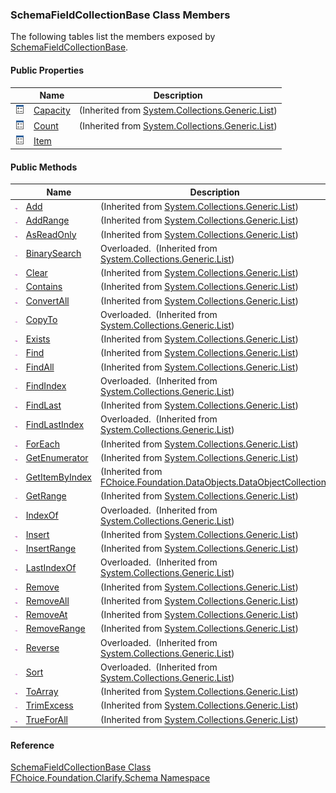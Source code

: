 ﻿### SchemaFieldCollectionBase Class Members

The following tables list the members exposed by [SchemaFieldCollectionBase](fcSDK~FChoice.Foundation.Clarify.Schema.SchemaFieldCollectionBase.md).

#### Public Properties

|   | Name | Description |
| --- | --- | --- |
| ![Public Property](dotnetimages/publicProperty.png) | [Capacity](#) | (Inherited from [System.Collections.Generic.List<SchemaFieldBase>](#)) |
| ![Public Property](dotnetimages/publicProperty.png) | [Count](#) | (Inherited from [System.Collections.Generic.List<SchemaFieldBase>](#)) |
| ![Public Property](dotnetimages/publicProperty.png) | [Item](fcSDK~FChoice.Foundation.Clarify.Schema.SchemaFieldCollectionBase~Item.md) |   |



#### Public Methods

|   | Name | Description |
| --- | --- | --- |
| ![Public Method](dotnetimages/publicMethod.png) | [Add](#) | (Inherited from [System.Collections.Generic.List<SchemaFieldBase>](#)) |
| ![Public Method](dotnetimages/publicMethod.png) | [AddRange](#) | (Inherited from [System.Collections.Generic.List<SchemaFieldBase>](#)) |
| ![Public Method](dotnetimages/publicMethod.png) | [AsReadOnly](#) | (Inherited from [System.Collections.Generic.List<SchemaFieldBase>](#)) |
| ![Public Method](dotnetimages/publicMethod.png) | [BinarySearch](#) | Overloaded.  (Inherited from [System.Collections.Generic.List<SchemaFieldBase>](#)) |
| ![Public Method](dotnetimages/publicMethod.png) | [Clear](#) | (Inherited from [System.Collections.Generic.List<SchemaFieldBase>](#)) |
| ![Public Method](dotnetimages/publicMethod.png) | [Contains](#) | (Inherited from [System.Collections.Generic.List<SchemaFieldBase>](#)) |
| ![Public Method](dotnetimages/publicMethod.png) | [ConvertAll](#) | (Inherited from [System.Collections.Generic.List<SchemaFieldBase>](#)) |
| ![Public Method](dotnetimages/publicMethod.png) | [CopyTo](#) | Overloaded.  (Inherited from [System.Collections.Generic.List<SchemaFieldBase>](#)) |
| ![Public Method](dotnetimages/publicMethod.png) | [Exists](#) | (Inherited from [System.Collections.Generic.List<SchemaFieldBase>](#)) |
| ![Public Method](dotnetimages/publicMethod.png) | [Find](#) | (Inherited from [System.Collections.Generic.List<SchemaFieldBase>](#)) |
| ![Public Method](dotnetimages/publicMethod.png) | [FindAll](#) | (Inherited from [System.Collections.Generic.List<SchemaFieldBase>](#)) |
| ![Public Method](dotnetimages/publicMethod.png) | [FindIndex](#) | Overloaded.  (Inherited from [System.Collections.Generic.List<SchemaFieldBase>](#)) |
| ![Public Method](dotnetimages/publicMethod.png) | [FindLast](#) | (Inherited from [System.Collections.Generic.List<SchemaFieldBase>](#)) |
| ![Public Method](dotnetimages/publicMethod.png) | [FindLastIndex](#) | Overloaded.  (Inherited from [System.Collections.Generic.List<SchemaFieldBase>](#)) |
| ![Public Method](dotnetimages/publicMethod.png) | [ForEach](#) | (Inherited from [System.Collections.Generic.List<SchemaFieldBase>](#)) |
| ![Public Method](dotnetimages/publicMethod.png) | [GetEnumerator](#) | (Inherited from [System.Collections.Generic.List<SchemaFieldBase>](#)) |
| ![Public Method](dotnetimages/publicMethod.png) | [GetItemByIndex](fcSDK~FChoice.Foundation.DataObjects.DataObjectCollection`1~GetItemByIndex.md) | (Inherited from [FChoice.Foundation.DataObjects.DataObjectCollection<SchemaFieldBase>](fcSDK~FChoice.Foundation.DataObjects.DataObjectCollection`1.md)) |
| ![Public Method](dotnetimages/publicMethod.png) | [GetRange](#) | (Inherited from [System.Collections.Generic.List<SchemaFieldBase>](#)) |
| ![Public Method](dotnetimages/publicMethod.png) | [IndexOf](#) | Overloaded.  (Inherited from [System.Collections.Generic.List<SchemaFieldBase>](#)) |
| ![Public Method](dotnetimages/publicMethod.png) | [Insert](#) | (Inherited from [System.Collections.Generic.List<SchemaFieldBase>](#)) |
| ![Public Method](dotnetimages/publicMethod.png) | [InsertRange](#) | (Inherited from [System.Collections.Generic.List<SchemaFieldBase>](#)) |
| ![Public Method](dotnetimages/publicMethod.png) | [LastIndexOf](#) | Overloaded.  (Inherited from [System.Collections.Generic.List<SchemaFieldBase>](#)) |
| ![Public Method](dotnetimages/publicMethod.png) | [Remove](#) | (Inherited from [System.Collections.Generic.List<SchemaFieldBase>](#)) |
| ![Public Method](dotnetimages/publicMethod.png) | [RemoveAll](#) | (Inherited from [System.Collections.Generic.List<SchemaFieldBase>](#)) |
| ![Public Method](dotnetimages/publicMethod.png) | [RemoveAt](#) | (Inherited from [System.Collections.Generic.List<SchemaFieldBase>](#)) |
| ![Public Method](dotnetimages/publicMethod.png) | [RemoveRange](#) | (Inherited from [System.Collections.Generic.List<SchemaFieldBase>](#)) |
| ![Public Method](dotnetimages/publicMethod.png) | [Reverse](#) | Overloaded.  (Inherited from [System.Collections.Generic.List<SchemaFieldBase>](#)) |
| ![Public Method](dotnetimages/publicMethod.png) | [Sort](#) | Overloaded.  (Inherited from [System.Collections.Generic.List<SchemaFieldBase>](#)) |
| ![Public Method](dotnetimages/publicMethod.png) | [ToArray](#) | (Inherited from [System.Collections.Generic.List<SchemaFieldBase>](#)) |
| ![Public Method](dotnetimages/publicMethod.png) | [TrimExcess](#) | (Inherited from [System.Collections.Generic.List<SchemaFieldBase>](#)) |
| ![Public Method](dotnetimages/publicMethod.png) | [TrueForAll](#) | (Inherited from [System.Collections.Generic.List<SchemaFieldBase>](#)) |





#### Reference

[SchemaFieldCollectionBase Class](fcSDK~FChoice.Foundation.Clarify.Schema.SchemaFieldCollectionBase.md)  
[FChoice.Foundation.Clarify.Schema Namespace](fcSDK~FChoice.Foundation.Clarify.Schema_namespace.md)